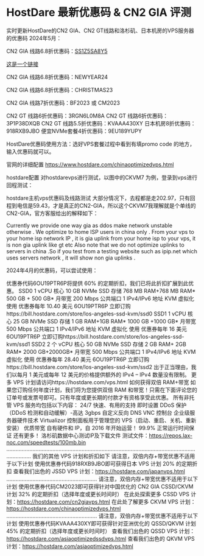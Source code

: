 # HostDare 最新优惠码 & CN2 GIA 评测
实时更新HostDare的CN2 GIA、CN2 GT线路和洛杉矶、日本机房的VPS服务器的优惠码
2024年5月：

CN2 GIA 线路6.8折优惠码：[SS1Z5SA8Y5](https://moneyslow.com/hostdare "hostdare最新优惠码")

<a href="https://moneyslow.com/hostdare" target="_blank">这是一个链接</a>

CN2 GIA 线路6.8折优惠码：NEWYEAR24

CN2 GIA 线路6.8折优惠码：CHRISTMAS23

CN2 GIA 线路7折优惠码：BF2023 或 CM2023

CN2 GT 线路6折优惠码：3RGN6L0M8A
CN2 GT 线路6折优惠码：3P1P38DXQB
CN2 GT 线路5.5折优惠码：KVAAA430XY
日本机房8折优惠码：918RXB9JBO
便宜NVMe套餐4折优惠码：9EU189YUPY

HostDare优惠码使用方法：选好VPS套餐过程中看到有填promo code 的地方，输入优惠码就可以。

官网的详细配置 https://www.hostdare.com/chinaoptimizedvps.html

hostdare配置
对hostdarevps进行测试，以图中的CKVM7 为例，登录到vps进行回程测试：

hostdare主机vps优惠码及线路测试
大部分情况下，去程都是走202.97，只有回程到电信是59.43，才是真正的CN2-GIA，所以这个CKVM7我理解就是个单线的CN2-GIA，官方客服给出的解释如下：

Currently we provide one way gia as ddos make network unstable otherwise . We optimize to home ISP users in china only .
From your vps to your home isp network IP , it is gia uplink
from your home isp to your vps, it is non gia uplink like gt etc
Also note that we do not optimize uplinks to servers in china .So if you test from a testing website such as ipip.net which uses servers network , it will show non gia uplinks .

2024年4月的优惠码，可以尝试使用：

优惠券代码6OU19PTR6P将提供 60% 的定期折扣，我们已将此折扣扩展到此优惠。
SSD0
1 vCPU 核心
10 GB NVMe SSD 存储
768 MB RAM+768 MB RAM*
500 GB + 500 GB* 月带宽
200 Mbps 公共端口
1 IPv4/IPv6 地址
KVM 虚拟化 使用
优惠券每年 10.40 美元 6OU19PTR6P
立即订购https://bill.hostdare.com/store/los-angeles-ssd-kvm/ssd0
SSD1
1 vCPU 核心
25 GB NVMe SSD 存储
1 GB RAM+1GB RAM*
1000 GB +1000 GB* 月带宽
500 Mbps 公共端口
1 IPv4/IPv6 地址
KVM 虚拟化 使用
优惠券每年 16 美元 6OU19PTR6P
立即订购https://bill.hostdare.com/store/los-angeles-ssd-kvm/ssd1
SSD2
2 个 vCPU 核心
50 GB NVMe SSD 存储
2 GB RAM+ 2GB RAM*
2000 GB+2000GB* 月带宽
500 Mbps 公共端口
1 IPv4/IPv6 地址
KVM 虚拟化 使用
优惠券每年 28.40 美元 6OU19PTR6P
立即订购https://bill.hostdare.com/store/los-angeles-ssd-kvm/ssd2
出于正当理由，我们以每月 1 美元或每年 12 美元的价格提供额外的 IPv4 – IPv4 数量没有限制。
更多 VPS 计划请访问https://hostdare.com/vps.html
如何获得双倍 RAM+带宽
如果您订购任何年度计划，我们将为您提供双倍 RAM 和带宽！只需在下面评论您的订单号或发票号即可。只有年度或更长期的付款才有资格享受此优惠。
所有非托管 VPS 服务均包括以下内容：
24/7 快速、有用的支持
即时设置
DDoS 保护（DDoS 检测和自动缓解）-高达 3gbps
自定义反向 DNS
VNC 控制台
企业级服务器硬件技术
Virtualizor 控制面板用于管理您的 VPS（启动、重启、关机、重新安装）
优质带宽
自有硬件和 IP，自 2016 年开始运营！
99.9% 正常运行时间保证
还有更多！
洛杉矶数据中心测试IP及下载文件
测试文件：https://repos.lax-noc.com/speedtests/100mb.bin
………………………………………………………………………………………………………………………….
我们的其他 VPS 计划和折扣如下
请注意，双倍内存+带宽优惠不适用于以下计划
使用优惠券代码918RXB9JBO即可获得日本 VPS 计划 20% 的定期折扣
查看我们出色的 JSSD VPS 计划：https://hostdare.com/japanvps.html
…………………………………………………..
请注意，双倍内存+带宽优惠不适用于以下计划
使用优惠券代码CM2023即可获得针对中国优化的 CN2 GIA CSSD/CKVM 计划 32% 的定期折扣（选择年度或更长时间时）
在此处探索更多 CSSD VPS 计划：https://hostdare.com/cn2giavps.html
在此处了解更多 CKVM VPS 计划：https://hostdare.com/chinaoptimizedvps.html
…………………………………………………..
请注意，双倍内存+带宽优惠不适用于以下计划
使用优惠券代码KVAAA430XY即可获得针对亚洲优化的 QSSD/QKVM 计划 45% 的定期折扣（选择年度或更长时间时）
查看我们出色的 QSSD VPS 计划：https://hostdare.com/asiaoptimizedssdvps.html
查看我们出色的 QKVM VPS 计划：https://hostdare.com/asiaoptimizedvps.html
